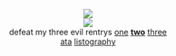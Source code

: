 <div align="center">

![](https://komarev.com/ghpvc/?username=yaoidemon&label=hey+whats+up+hello&style=flat&color=3ad6db&base=4000&abbreviated=true)  
![](https://file.garden/aDT0Ck-AL1_uKJ4P/rentry%20pictures/psychomode)   
defeat my three evil rentrys
[one](https://rentry.co/prsk) [**two**](https://rentry.co/sern) [three](https://rentry.co/itoshicest)  
[ata](https://sern.atabook.org/) [listography](https://listography.com/saerin)
